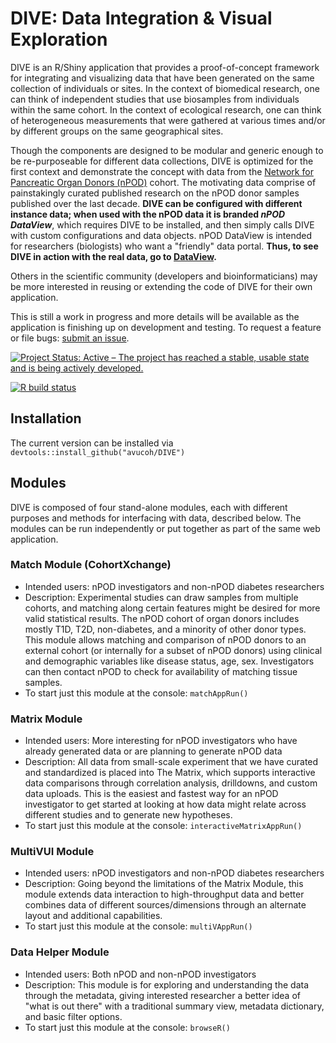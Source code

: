 # DIVE: Data Integration & Visual Exploration

DIVE is an R/Shiny application that provides a proof-of-concept framework for integrating and visualizing data that have been generated on the same collection of individuals or sites. In the context of biomedical research, one can think of independent studies that use biosamples from individuals within the same cohort. In the context of ecological research, one can think of heterogeneous measurements that were gathered at various times and/or by different groups on the same geographical sites. 

Though the components are designed to be modular and generic enough to be re-purposeable for different data collections, DIVE is optimized for the first context and demonstrate the concept with data from the [Network for Pancreatic Organ Donors (nPOD)](https://www.jdrfnpod.org/) cohort. The motivating data comprise of painstakingly curated published research on the nPOD donor samples published over the last decade. **DIVE can be configured with different instance data; when used with the nPOD data it is branded _nPOD DataView_**, which requires DIVE to be installed, and then simply calls DIVE with custom configurations and data objects. nPOD DataView is intended for researchers (biologists) who want a "friendly" data portal. **Thus, to see DIVE in action with the real data, go to [DataView](https://gitlab.com/npod/dataview).** 

Others in the scientific community (developers and bioinformaticians) may be more interested in reusing or extending the code of DIVE for their own application.

This is still a work in progress and more details will be available as the application is finishing up on development and testing. To request a feature or file bugs: [submit an issue](https://github.com/avucoh/DIVE/issues).

<!-- badges: start -->

[![Project Status: Active – The project has reached a stable, usable state and is being actively developed.](https://www.repostatus.org/badges/latest/active.svg)](https://www.repostatus.org/#active)

[![R build status](https://github.com/avucoh/DIVE/workflows/R-CMD-check/badge.svg)](https://github.com/anngvu/DIVE/actions)
<!-- badges: end -->

## Installation 

The current version can be installed via `devtools::install_github("avucoh/DIVE")`


## Modules

DIVE is composed of four stand-alone modules, each with different purposes and methods for interfacing with data, described below. The modules can be run independently or put together as part of the same web application. 

### Match Module (CohortXchange)

- Intended users: nPOD investigators and non-nPOD diabetes researchers
- Description: Experimental studies can draw samples from multiple cohorts, and matching along certain features might be desired for more valid statistical results. The nPOD cohort of organ donors includes mostly T1D, T2D, non-diabetes, and a minority of other donor types. This module allows matching and comparison of nPOD donors to an external cohort (or internally for a subset of nPOD donors) using clinical and demographic variables like disease status, age, sex. Investigators can then contact nPOD to check for availability of matching tissue samples.  
- To start just this module at the console: `matchAppRun()`

### Matrix Module

- Intended users: More interesting for nPOD investigators who have already generated data or are planning to generate nPOD data 
- Description: All data from small-scale experiment that we have curated and standardized is placed into The Matrix, which supports interactive data comparisons through correlation analysis, drilldowns, and custom data uploads. This is the easiest and fastest way for an nPOD investigator to get started at looking at how data might relate across different studies and to generate new hypotheses.
- To start just this module at the console: `interactiveMatrixAppRun()`

### MultiVUI Module

- Intended users: nPOD investigators and non-nPOD diabetes researchers
- Description: Going beyond the limitations of the Matrix Module, this module extends data interaction to high-throughput data and better combines data of different sources/dimensions through an alternate layout and additional capabilities.
- To start just this module at the console: `multiVAppRun()`

### Data Helper Module

- Intended users: Both nPOD and non-nPOD investigators 
- Description: This module is for exploring and understanding the data through the metadata, giving interested researcher a better idea of "what is out there" with a traditional summary view, metadata dictionary, and basic filter options.
- To start just this module at the console: `browseR()`


